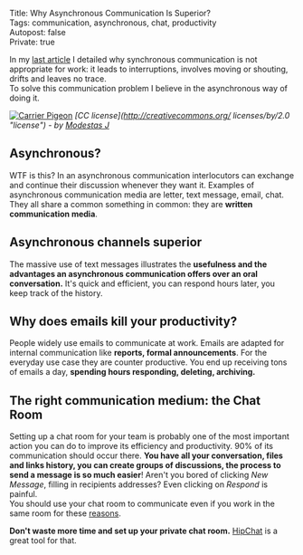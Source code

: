 Title: Why Asynchronous Communication Is Superior?   
Tags: communication, asynchronous, chat, productivity  
Autopost: false    
Private: true    

In my [last article](http://needforair.com/why-you-shouldnt-use-synchronous-communicatio-70441 "last article") 
I detailed why synchronous communication is not
appropriate for work: it leads to interruptions, involves moving or
shouting, drifts and leaves no trace.  
To solve this communication problem I believe in the asynchronous way of
doing it.  


[![Carrier Pigeon](http://farm7.staticflickr.com/6052/6370949347_a66d54d217_m.jpg)](http://www.flickr.com/photos/68346521@N08/6370949347/)
*[CC license](http://creativecommons.org/ licenses/by/2.0 "license") - by [Modestas J](http://www.flickr.com/photos/68346521@N08/ "Author")*


## Asynchronous?  

WTF is this? In an asynchronous communication
interlocutors can exchange and continue their discussion
whenever they want it. Examples of
asynchronous communication media are letter, text message, email,
chat. They all share a common something in common: they are **written communication
media**.  

## Asynchronous channels superior  

The massive use of text messages illustrates the **usefulness and the
advantages an asynchronous communication offers over an oral conversation.**
It's quick and efficient, you can respond hours later, you keep track of the history.

## Why does emails kill your productivity?  

People widely use emails to communicate at work. Emails are adapted for
internal communication like **reports, formal announcements**. For the
everyday use case they are counter productive. You end up receiving tons
of emails a day, **spending hours responding, deleting, archiving.**

## The right communication medium: the Chat Room  

Setting up a chat room for your team is probably one of the most important
action you can do to improve its efficiency and productivity. 
90% of its communication should occur there. **You have all your
conversation, files and links history, you can create groups of discussions, 
the process to send a message is so much easier**! Aren't you bored of 
clicking *New Message*, filling in recipients addresses? Even clicking on *Respond* 
is painful.  
You should use your chat room to communicate even if you work 
in the same room for these
[reasons](http://needforair.com/why-you-shouldnt-use-synchronous-communicatio-70441 "Previous post").  

**Don't waste more time and set up your private chat room.** 
[HipChat](http://www.hipchat.com "HipChat") is a great tool for that. 


